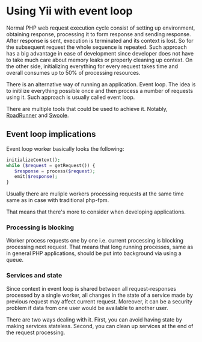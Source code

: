 # Using Yii with event loop

Normal PHP web request execution cycle consist of setting up environment, obtaining response, processing it to form response
and sending response. After response is sent, execution is terminated and its context is lost. So for the subsequent 
request the whole sequence is repeated. Such approach has a big advantage in ease of development since developer does not
have to take much care about memory leaks or properly cleaning up context. On the other side, initializing everything for
every request takes time and overall consumes up to 50% of processing resources.

There is an alternative way of running an application. Event loop. The idea is to initilize everything possible once
and then process a number of requests using it. Such approach is usually called event loop.

There are multiple tools that could be used to achieve it. Notably, [RoadRunner](https://roadrunner.dev/) and
[Swoole](https://www.swoole.co.uk/).

## Event loop implications

Event loop worker basically looks the following:

```php
initializeContext();
while ($request = getRequest()) {
   $response = process($request);
   emit($response);
}
```

Usually there are muliple workers processing requests at the same time same as in case with traditional php-fpm.

That means that there's more to consider when developing applications.

### Processing is blocking

Worker process requests one by one i.e. current processing is blocking processing next request. That means that
long running processes, same as in general PHP applications, should be put into background via using a queue.

### Services and state

Since context in event loop is shared between all request-responses processed by a single worker, all changes
in the state of a service made by previous request may affect current request. Moreover, it can be a security problem
if data from one user would be available to another user.

There are two ways dealing with it. First, you can avoid having state by making services stateless. Second, you can
clean up services at the end of the request processing.

